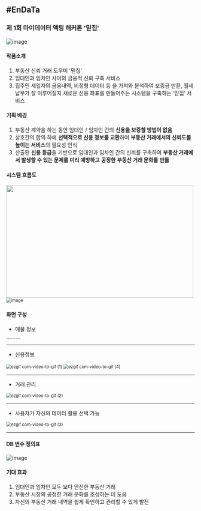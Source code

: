 ## #EnDaTa

### 제 1회 마이데이터 액팅 해커톤 '믿집' 

![image](https://user-images.githubusercontent.com/48886490/82736769-01772800-9d67-11ea-9622-747b28656d26.png)

#### 작품소개

1. 부동산 신뢰 거래 도우미 '믿집'
2. 임대인과 임차인 사이의 금융적 신뢰 구축 서비스
3. 집주인 세입자의 금융내역, 비정형 데이터 등 을 가져와 분석하여 보증금 반환, 월세 납부가 잘 이루어질지 새로운 신용 좌표를 만들어주는 시스템을 구축하는 ‘믿집’ 서비스



#### 기획 배경

1. 부동산 계약을 하는 동안 임대인 / 임차인 간의 **신용을 보증할 방법이 없음**
2. 상호간의 합의 하에 **선택적으로 신용 정보를 교환**하여 **부동산 거래에서의 신뢰도를 높이는 서비스**의 필요성 인식
3. 산출된 **신용 등급**을 기반으로 임대인과 임차인 간의 신뢰를 구축하여 **부동산 거래에서 발생할 수 있는 문제를 미리 예방하고** **공정한** **부동산 거래 문화를** **만듦**



#### 시스템 흐름도

<img src="https://user-images.githubusercontent.com/48886490/82737380-b6abdf00-9d6b-11ea-8478-5530c64d41fe.png" width="500" height="300" />
<img src="https://user-images.githubusercontent.com/48886490/82737881-e1e3fd80-9d6e-11ea-95b1-57effc16182f.png" alt="image" style="zoom:80%;" />

#### 화면 구성

- 매물 정보  

<img src="https://user-images.githubusercontent.com/48886490/82736460-ec00fe80-9d64-11ea-88ca-2238e149befb.gif" alt="ezgif com-video-to-gif (5)" style="zoom:20%;" />

------

- 신용정보

<img src="https://user-images.githubusercontent.com/48886490/82736454-e4d9f080-9d64-11ea-8bb3-77251aeaa535.gif" alt="ezgif com-video-to-gif (1)" style="zoom:80%;" /> <img src="https://user-images.githubusercontent.com/48886490/82736459-eacfd180-9d64-11ea-9cbe-b33fe9a35eab.gif" alt="ezgif com-video-to-gif (4)" style="zoom:80%;" />

------

- 거래 관리

<img src="https://user-images.githubusercontent.com/48886490/82736456-e7d4e100-9d64-11ea-9bb3-bb3717a301e8.gif" alt="ezgif com-video-to-gif (2)" style="zoom:80%;" />



------

- 사용자가 자신의 데이터 활용 선택 가능

<img src="https://user-images.githubusercontent.com/48886490/82736458-e9060e00-9d64-11ea-96c4-37d9d1310c60.gif" alt="ezgif com-video-to-gif (3)" style="zoom:80%;" />

------



#### DB 변수 정의표

![image](https://user-images.githubusercontent.com/48886490/82737522-8add2900-9d6c-11ea-8eba-8bf252b123ff.png)



#### 기대 효과

1. 임대인과 임차인 모두 보다 안전한 부동산 거래
2. 부동산 시장의 공정한 거래 문화를 조성하는 데 도움
3. 자신의 부동산 거래 내역을 쉽게 확인하고 관리할 수 있게 발전


